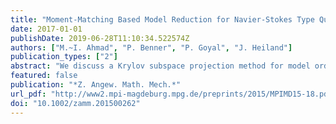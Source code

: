 ```yaml
---
title: "Moment-Matching Based Model Reduction for Navier-Stokes Type Quadratic-Bilinear Descriptor Systems"
date: 2017-01-01
publishDate: 2019-06-28T11:10:34.522574Z
authors: ["M.~I. Ahmad", "P. Benner", "P. Goyal", "J. Heiland"]
publication_types: ["2"]
abstract: "We discuss a Krylov subspace projection method for model order reduction of a special class of quadratic-bilinear descriptor systems. The goal is to extend the two-sided moment-matching method for quadratic-bilinear ODEs to descriptor systems in an efficient and reliable way. Recent results have shown that the direct application of interpolation based model reduction techniques to linear descriptor systems, without any modifications, may lead to poor reduced-order systems. Therefore, for the analysis, we transform the quadratic-bilinear descriptor system into an equivalent quadratic-bilinear ODE system for which the moment-matching is performed. In view of implementation, we provide algorithms that identify the required Krylov subspaces without explicitly computing the projectors used in the analysis. The benefits of our approach are illustrated for the quadratic-bilinear descriptor system of semi-discretized Navier-Stokes equations."
featured: false
publication: "*Z. Angew. Math. Mech.*"
url_pdf: "http://www2.mpi-magdeburg.mpg.de/preprints/2015/MPIMD15-18.pdf"
doi: "10.1002/zamm.201500262"
---
```


